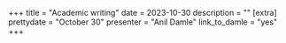 +++
title = "Academic writing"
date = 2023-10-30
description = ""
[extra]
prettydate = "October 30"
presenter = "Anil Damle"
link_to_damle = "yes"
+++
